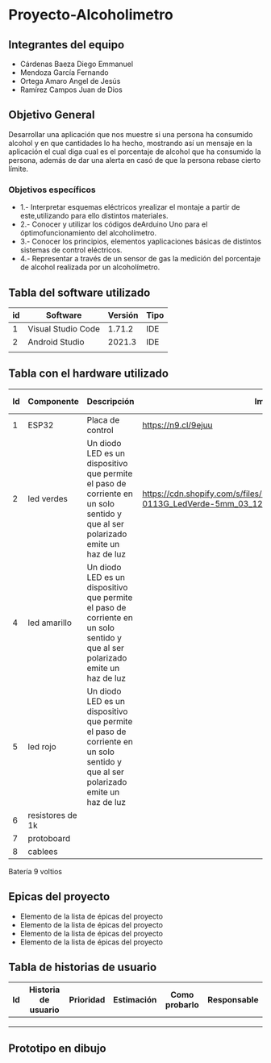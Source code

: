 # Proyecto-Alcoholimetro

## Integrantes del equipo
- Cárdenas Baeza Diego Emmanuel
- Mendoza García Fernando
- Ortega Amaro Angel de Jesús
- Ramírez Campos Juan de Dios

## Objetivo General
Desarrollar una aplicación que nos muestre si una persona ha consumido alcohol y en que cantidades lo ha hecho, mostrando así un mensaje en la aplicación el cual diga cual es el porcentaje de alcohol que ha consumido la persona, además de dar una alerta en casó de que la persona rebase cierto límite.

### Objetivos específicos
- 1.- Interpretar esquemas eléctricos yrealizar el montaje a partir de este,utilizando para ello distintos materiales.
- 2.- Conocer y utilizar los códigos deArduino Uno para el óptimofuncionamiento del alcoholímetro.
- 3.- Conocer los principios, elementos yaplicaciones básicas de distintos sistemas de control eléctricos.
- 4.- Representar a través de un sensor de gas la medición del porcentaje de alcohol realizada por un alcoholímetro.

## Tabla del software utilizado
| id |  Software          |  Versión  |  Tipo  |
|----|--------------------|-----------|--------|
|  1 | Visual Studio Code |  1.71.2   |  IDE   |
|  2 | Android Studio     |  2021.3   |  IDE   |
|    |                    |           |        |

## Tabla con el hardware utilizado
| Id | Componente | Descripción |                                          Imagen                                                   | Cantidad | Costo total |
|----|------------|-------------|---------------------------------------------------------------------------------------------------|----------|-------------|
| 1  |   ESP32    |Placa de control|   https://n9.cl/9ejuu                                                                          |   1      |   165       
| 2  |led verdes  |Un diodo LED es un dispositivo que permite el paso de corriente en un solo sentido y que al ser polarizado emite un haz de luz |https://cdn.shopify.com/s/files/1/1040/8806/products/photo_OS-0113G_LedVerde-5mm_03_1200x1200.png?v=1598042001   |   1      |   15          |
| 4  |led amarillo|Un diodo LED es un dispositivo que permite el paso de corriente en un solo sentido y que al ser polarizado emite un haz de luz|                                                                                                   |   1      |      15     |
| 5  |led rojo    |Un diodo LED es un dispositivo que permite el paso de corriente en un solo sentido y que al ser polarizado emite un haz de luz|                                                                                                   |   1      |      15     |
| 6  |resistores de 1k|         |                                                                                                   |   1      |             |
| 7  |protoboard  |             |                                                                                                   |   1      |             |
| 8  |cablees     |             |                                                                                                   |   5      |             |

Batería 9 voltios
## Epicas del proyecto
- Elemento de la lista de épicas del proyecto
- Elemento de la lista de épicas del proyecto
- Elemento de la lista de épicas del proyecto
- Elemento de la lista de épicas del proyecto

## Tabla de historias de usuario
| Id | Historia de usuario | Prioridad | Estimación | Como probarlo | Responsable |
|----|---------------------|-----------|------------|---------------|-------------|
|    |                     |           |            |               |             |
|    |                     |           |            |               |             |
|    |                     |           |            |               |             |

## Prototipo en dibujo
